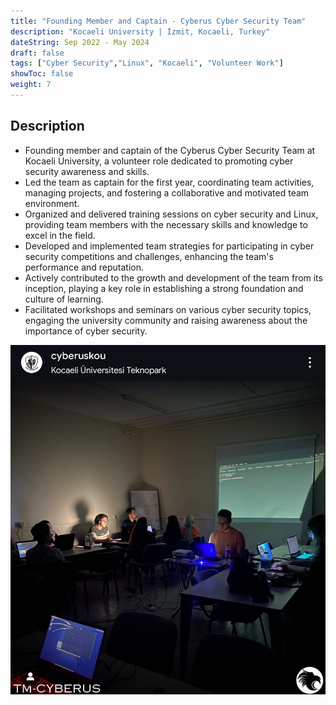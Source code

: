 ```yaml
---
title: "Founding Member and Captain - Cyberus Cyber Security Team"
description: "Kocaeli University | İzmit, Kocaeli, Turkey"
dateString: Sep 2022 - May 2024
draft: false
tags: ["Cyber Security","Linux", "Kocaeli", "Volunteer Work"]
showToc: false
weight: 7
--- 
```



## Description
- Founding member and captain of the Cyberus Cyber Security Team at Kocaeli University, a volunteer role dedicated to promoting cyber security awareness and skills.
- Led the team as captain for the first year, coordinating team activities, managing projects, and fostering a collaborative and motivated team environment.
- Organized and delivered training sessions on cyber security and Linux, providing team members with the necessary skills and knowledge to excel in the field.
- Developed and implemented team strategies for participating in cyber security competitions and challenges, enhancing the team's performance and reputation.
- Actively contributed to the growth and development of the team from its inception, playing a key role in establishing a strong foundation and culture of learning.
- Facilitated workshops and seminars on various cyber security topics, engaging the university community and raising awareness about the importance of cyber security.

![](https://raw.githubusercontent.com/tyfnacici/tyfnacici/main/static/experience/cyberus.jpeg)
